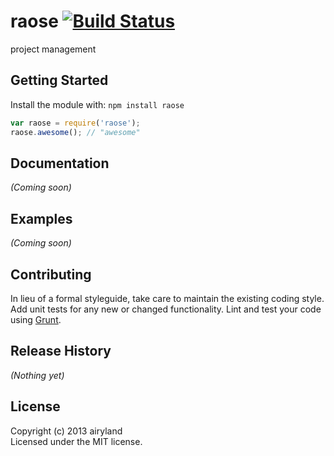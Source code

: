 # raose [![Build Status](https://secure.travis-ci.org/lizheng/raose.png?branch=master)](http://travis-ci.org/lizheng/raose)

project management

## Getting Started
Install the module with: `npm install raose`

```javascript
var raose = require('raose');
raose.awesome(); // "awesome"
```

## Documentation
_(Coming soon)_

## Examples
_(Coming soon)_

## Contributing
In lieu of a formal styleguide, take care to maintain the existing coding style. Add unit tests for any new or changed functionality. Lint and test your code using [Grunt](http://gruntjs.com/).

## Release History
_(Nothing yet)_

## License
Copyright (c) 2013 airyland  
Licensed under the MIT license.
